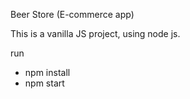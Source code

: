 Beer Store (E-commerce app)

This is a vanilla JS project, using node js.

run 
- npm install
- npm start
